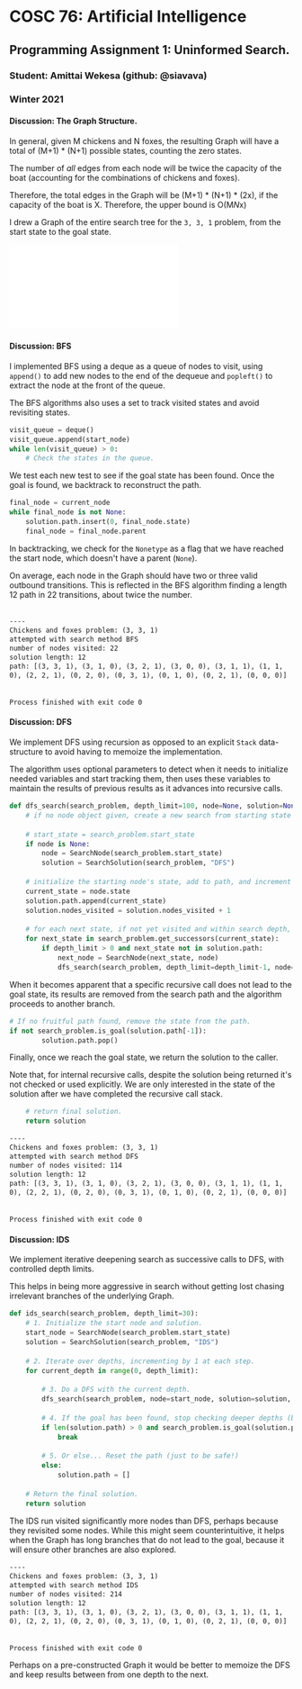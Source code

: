 # COSC 76: Artificial Intelligence

## Programming Assignment 1: Uninformed Search.


### Student: Amittai Wekesa (github: @siavava)

### Winter 2021

#### Discussion: The Graph Structure.

In general, given M chickens and N foxes, the resulting Graph will have a total of (M+1) * (N+1) possible states, counting the zero states.

The number of *all* edges from each node will be twice the capacity of the boat (accounting for the combinations of chickens and foxes).

Therefore, the total edges in the Graph will be (M+1) * (N+1) * (2x),  if the capacity of the boat is X. Therefore, the upper bound is O(M*N*x)

I drew a Graph of the entire search tree for the `3, 3, 1` problem, from the start state to the goal state.

![Graph for Problem (3, 3, 1)](graph.pdf)

#### Discussion: BFS

I implemented BFS using a deque as a queue of nodes to visit, using `append()` to add new nodes to the end of the dequeue and `popleft()` to extract the node at the front of the queue.

The BFS algorithms also uses a set to track visited states and avoid revisiting states.

```Python
visit_queue = deque()
visit_queue.append(start_node)
while len(visit_queue) > 0:
    # Check the states in the queue.
```

We test each new test to see if the goal state has been found. Once the goal is found, we backtrack to reconstruct the path.

```Python
final_node = current_node
while final_node is not None:
    solution.path.insert(0, final_node.state)
    final_node = final_node.parent
```

In backtracking, we check for the `Nonetype` as a flag that we have reached the start node, which doesn't have a parent (`None`).

On average, each node in the Graph should have two or three valid outbound transitions. This is reflected in the BFS algorithm finding a length 12 path in 22 transitions, about twice the number.

```text

----
Chickens and foxes problem: (3, 3, 1)
attempted with search method BFS
number of nodes visited: 22
solution length: 12
path: [(3, 3, 1), (3, 1, 0), (3, 2, 1), (3, 0, 0), (3, 1, 1), (1, 1, 0), (2, 2, 1), (0, 2, 0), (0, 3, 1), (0, 1, 0), (0, 2, 1), (0, 0, 0)]


Process finished with exit code 0
```

#### Discussion: DFS

We implement DFS using recursion as opposed to an explicit `Stack` data-structure to avoid having to memoize the implementation.

The algorithm uses optional parameters to detect when it needs to initialize needed variables and start tracking them, then uses these variables to maintain the results of previous results as it advances into recursive calls.

```Python
def dfs_search(search_problem, depth_limit=100, node=None, solution=None):
    # if no node object given, create a new search from starting state

    # start_state = search_problem.start_state
    if node is None:
        node = SearchNode(search_problem.start_state)
        solution = SearchSolution(search_problem, "DFS")

    # initialize the starting node's state, add to path, and increment number of visited nodes.
    current_state = node.state
    solution.path.append(current_state)
    solution.nodes_visited = solution.nodes_visited + 1

    # for each next state, if not yet visited and within search depth, recursively visit.
    for next_state in search_problem.get_successors(current_state):
        if depth_limit > 0 and next_state not in solution.path:
            next_node = SearchNode(next_state, node)
            dfs_search(search_problem, depth_limit=depth_limit-1, node=next_node, solution=solution)
```

When it becomes apparent that a specific recursive call does not lead to the goal state, its results are removed from the search path and the algorithm proceeds to another branch.

```Python
# If no fruitful path found, remove the state from the path.
if not search_problem.is_goal(solution.path[-1]):
        solution.path.pop()
```

Finally, once we reach the goal state, we return the solution to the caller.

Note that, for internal recursive calls, despite the solution being returned it's not checked or used explicitly. We are only interested in the state of the solution after we have completed the recursive call stack. 

```Python
    # return final solution.
    return solution
```

```text
----
Chickens and foxes problem: (3, 3, 1)
attempted with search method DFS
number of nodes visited: 114
solution length: 12
path: [(3, 3, 1), (3, 1, 0), (3, 2, 1), (3, 0, 0), (3, 1, 1), (1, 1, 0), (2, 2, 1), (0, 2, 0), (0, 3, 1), (0, 1, 0), (0, 2, 1), (0, 0, 0)]


Process finished with exit code 0
```

#### Discussion: IDS

We implement iterative deepening search as successive calls to DFS, with controlled depth limits.

This helps in being more aggressive in search without getting lost chasing irrelevant branches of the underlying Graph.

```Python
def ids_search(search_problem, depth_limit=30):
    # 1. Initialize the start node and solution.
    start_node = SearchNode(search_problem.start_state)
    solution = SearchSolution(search_problem, "IDS")

    # 2. Iterate over depths, incrementing by 1 at each step.
    for current_depth in range(0, depth_limit):

        # 3. Do a DFS with the current depth.
        dfs_search(search_problem, node=start_node, solution=solution, depth_limit=current_depth)
        
        # 4. If the goal has been found, stop checking deeper depths (break the loop)
        if len(solution.path) > 0 and search_problem.is_goal(solution.path[-1]):
            break
        
        # 5. Or else... Reset the path (just to be safe!) 
        else:
            solution.path = []

    # Return the final solution.
    return solution

```

The IDS run visited significantly more nodes than DFS, perhaps because they revisited some nodes. While this might seem counterintuitive, it helps when the Graph has long branches that do not lead to the goal, because it will ensure other branches are also explored.

```text
----
Chickens and foxes problem: (3, 3, 1)
attempted with search method IDS
number of nodes visited: 214
solution length: 12
path: [(3, 3, 1), (3, 1, 0), (3, 2, 1), (3, 0, 0), (3, 1, 1), (1, 1, 0), (2, 2, 1), (0, 2, 0), (0, 3, 1), (0, 1, 0), (0, 2, 1), (0, 0, 0)]


Process finished with exit code 0
```

Perhaps on a pre-constructed Graph it would be better to memoize the DFS and keep results between from one depth to the next. 